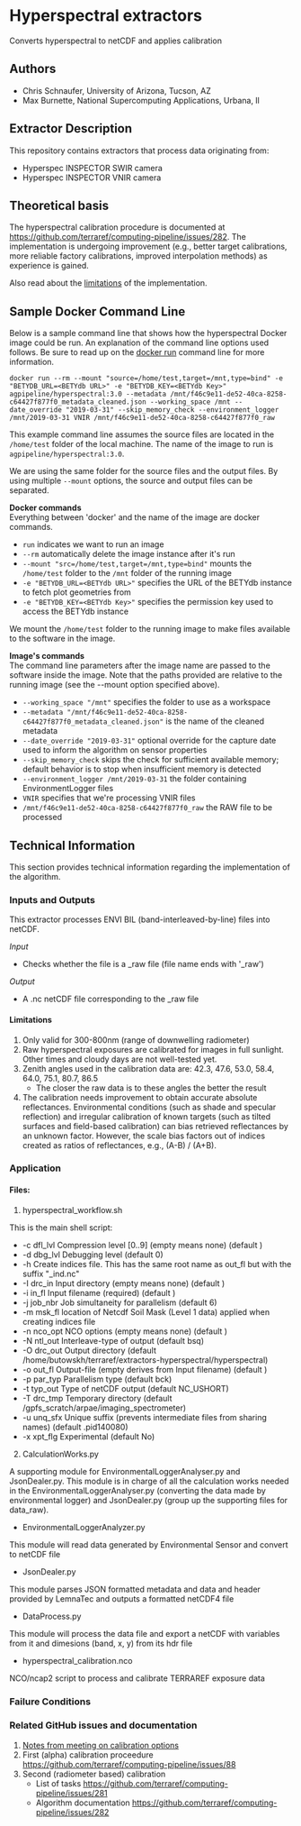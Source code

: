 # Hyperspectral extractors
Converts hyperspectral to netCDF and applies calibration

## Authors

- Chris Schnaufer, University of Arizona, Tucson, AZ
- Max Burnette, National Supercomputing Applications, Urbana, Il

## Extractor Description 

This repository contains extractors that process data originating from:
- Hyperspec INSPECTOR SWIR camera
- Hyperspec INSPECTOR VNIR camera

## Theoretical basis 

The hyperspectral calibration procedure is documented at https://github.com/terraref/computing-pipeline/issues/282.
The implementation is undergoing improvement (e.g., better target calibrations, more reliable factory calibrations, improved interpolation methods) as experience is gained.

Also read about the [limitations](#limitations) of the implementation.

## Sample Docker Command Line
Below is a sample command line that shows how the hyperspectral Docker image could be run.
An explanation of the command line options used follows.
Be sure to read up on the [docker run](https://docs.docker.com/engine/reference/run/) command line for more information.

```docker run --rm --mount "source=/home/test,target=/mnt,type=bind" -e "BETYDB_URL=<BETYdb URL>" -e "BETYDB_KEY=<BETYdb Key>" agpipeline/hyperspectral:3.0 --metadata /mnt/f46c9e11-de52-40ca-8258-c64427f877f0_metadata_cleaned.json --working_space /mnt --date_override "2019-03-31" --skip_memory_check --environment_logger /mnt/2019-03-31 VNIR /mnt/f46c9e11-de52-40ca-8258-c64427f877f0_raw```

This example command line assumes the source files are located in the `/home/test` folder of the local machine.
The name of the image to run is `agpipeline/hyperspectral:3.0`.

We are using the same folder for the source files and the output files.
By using multiple `--mount` options, the source and output files can be separated.

**Docker commands** \
Everything between 'docker' and the name of the image are docker commands.

- `run` indicates we want to run an image
- `--rm` automatically delete the image instance after it's run
- `--mount "src=/home/test,target=/mnt,type=bind"` mounts the `/home/test` folder to the `/mnt` folder of the running image
- `-e "BETYDB_URL=<BETYdb URL>"` specifies the URL of the BETYdb instance to fetch plot geometries from
- `-e "BETYDB_KEY=<BETYdb Key>"` specifies the permission key used to access the BETYdb instance

We mount the `/home/test` folder to the running image to make files available to the software in the image.

**Image's commands** \
The command line parameters after the image name are passed to the software inside the image.
Note that the paths provided are relative to the running image (see the --mount option specified above).

- `--working_space "/mnt"` specifies the folder to use as a workspace
- `--metadata "/mnt/f46c9e11-de52-40ca-8258-c64427f877f0_metadata_cleaned.json"` is the name of the cleaned metadata
- `--date_override "2019-03-31"` optional override for the capture date used to inform the algorithm on sensor properties
- `--skip_memory_check` skips the check for sufficient available memory; default behavior is to stop when insufficient memory is detected
- `--environment_logger /mnt/2019-03-31` the folder containing EnvironmentLogger files
- `VNIR` specifies that we're processing VNIR files
- `/mnt/f46c9e11-de52-40ca-8258-c64427f877f0_raw` the RAW file to be processed 

## Technical Information
This section provides technical information regarding the implementation of the algorithm.

### Inputs and Outputs 

This extractor processes ENVI BIL (band-interleaved-by-line) files into netCDF. 

_Input_

  - Checks whether the file is a _raw file (file name ends with '_raw')
  
_Output_

  - A .nc netCDF file corresponding to the _raw file

#### Limitations<a name="limitations" /> 

1. Only valid for 300-800nm (range of downwelling radiometer)
2. Raw hyperspectral exposures are calibrated for images in full sunlight. Other times and cloudy days are not well-tested yet. 
3. Zenith angles used in the calibration data are: 42.3, 47.6, 53.0, 58.4, 64.0, 75.1, 80.7, 86.5
   * The closer the raw data is to these angles the better the result  
4. The calibration needs improvement to obtain accurate absolute reflectances. Environmental conditions (such as shade and specular reflection) and irregular calibration of known targets (such as tilted surfaces and field-based calibration) can bias retrieved reflectances by an unknown factor. However, the scale bias factors out of indices created as ratios of reflectances, e.g., (A-B) / (A+B).

### Application 

#### Files:

1. hyperspectral_workflow.sh

This is the main shell script:

- -c dfl_lvl  Compression level [0..9] (empty means none) (default )
- -d dbg_lvl  Debugging level (default 0)
- -h          Create indices file. This has the same root name as out_fl but with the suffix "_ind.nc"    
- -I drc_in   Input directory (empty means none) (default )
- -i in_fl    Input filename (required) (default )
- -j job_nbr  Job simultaneity for parallelism (default 6)
- -m msk_fl   location of Netcdf Soil Mask (Level 1 data) applied when creating indices file
- -n nco_opt  NCO options (empty means none) (default )
- -N ntl_out  Interleave-type of output (default bsq)
- -O drc_out  Output directory (default /home/butowskh/terraref/extractors-hyperspectral/hyperspectral)
- -o out_fl   Output-file (empty derives from Input filename) (default )
- -p par_typ  Parallelism type (default bck)
- -t typ_out  Type of netCDF output (default NC_USHORT)
- -T drc_tmp  Temporary directory (default /gpfs_scratch/arpae/imaging_spectrometer)
- -u unq_sfx  Unique suffix (prevents intermediate files from sharing names) (default .pid140080)
- -x xpt_flg  Experimental (default No)


2. CalculationWorks.py

A supporting module for EnvironmentalLoggerAnalyser.py and JsonDealer.py.
This module is in charge of all the calculation works needed in the
EnvironmentalLoggerAnalyser.py (converting the data made by environmental logger)
and JsonDealer.py (group up the supporting files for data_raw).

* EnvironmentalLoggerAnalyzer.py

This module will read data generated by Environmental Sensor and convert to netCDF file

* JsonDealer.py

This module parses JSON formatted metadata and data and header provided by LemnaTec and outputs a formatted netCDF4 file

* DataProcess.py

This module will process the data file and export a netCDF with variables 
from it and dimesions (band, x, y) from its hdr file

* hyperspectral_calibration.nco

NCO/ncap2 script to process and calibrate TERRAREF exposure data

### Failure Conditions

### Related GitHub issues and documentation

1. [Notes from meeting on calibration options](https://docs.google.com/document/d/e/2PACX-1vRKArTMn0aU90KoFKe-HCYMuFubcW_WLUZsFCWCT2rENhitzf00tLktYm6EG2DIB3X5rSRD1A1DOZhL/pub)
2. First (alpha) calibration proceedure https://github.com/terraref/computing-pipeline/issues/88
3. Second (radiometer based) calibration 
   * List of tasks https://github.com/terraref/computing-pipeline/issues/281 
   * Algorithm documentation https://github.com/terraref/computing-pipeline/issues/282